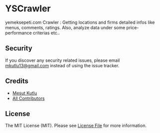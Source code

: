 # YSCrawler
yemeksepeti.com Crawler : Getting locations and firms detailed infos like menus, comments, ratings. Also, analyze data under some price-performance criterias etc..

## Security

If you discover any security related issues, please email mkutlu13@gmail.com instead of using the issue tracker.

## Credits

- [Mesut Kutlu](https://github.com/mkutlu)
- [All Contributors](../../contributors)

## License

The MIT License (MIT). Please see [License File](LICENSE.md) for more information.
